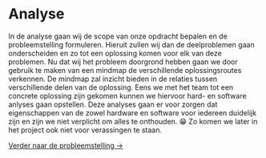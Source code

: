 # Analyse

In de analyse gaan wij de scope van onze opdracht bepalen en de probleemstelling formuleren. Hieruit zullen wij dan de deelproblemen gaan onderscheiden en zo tot een oplossing komen voor elk van deze problemen. Nu dat wij het probleem doorgrond hebben gaan we door gebruik te maken van een mindmap de verschillende oplossingsroutes verkennen. De mindmap zal inzicht bieden in de relaties tussen verschillende delen van de oplossing. Eens we met het team tot een concrete oplossing zijn gekomen kunnen we hiervoor hard- en software anlyses gaan opstellen. Deze analyses gaan er voor zorgen dat eigenschappen van de zowel hardware en software voor iedereen duidelijk zijn en zijn we niet verplicht om alles te onthouden. :grin: Zo komen we later in het project ook niet voor verassingen te staan.

[Verder naar de probleemstelling ->](analyse/probleemstelling/probleemstelling)
